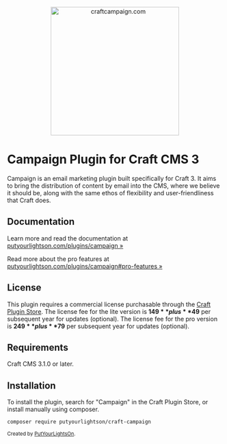 <p align="center">
   <a href="https://craftcampaign.com/" target="_blank">
     <img width="300" src="https://craftcampaign.com/interface/images/logo.svg?v=201800406" alt="craftcampaign.com">
   </a>
</p>

# Campaign Plugin for Craft CMS 3

Campaign is an email marketing plugin built specifically for Craft 3. It aims to bring the distribution of content by email into the CMS, where we believe it should be, along with the same ethos of flexibility and user-friendliness that Craft does. 
 
## Documentation

Learn more and read the documentation at [putyourlightson.com/plugins/campaign »](https://putyourlightson.com/plugins/campaign)
  
Read more about the pro features at [putyourlightson.com/plugins/campaign#pro-features »](https://putyourlightson.com/plugins/campaign#pro-features)

## License

This plugin requires a commercial license purchasable through the [Craft Plugin Store](https://plugins.craftcms.com/campaign). The license fee for the lite version is **$149** plus **$49** per subsequent year for updates (optional). The license fee for the pro version is **$249** plus **$79** per subsequent year for updates (optional).

## Requirements

Craft CMS 3.1.0 or later.

## Installation

To install the plugin, search for "Campaign" in the Craft Plugin Store, or install manually using composer.

    composer require putyourlightson/craft-campaign

<small>Created by [PutYourLightsOn](https://putyourlightson.com/).</small>

